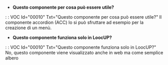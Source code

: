 - **Questo componente per cosa può essere utile?**

 :  : VOC Id="00010" Txt="Questo componente per cosa può essere utile?"
Il componente accordion (ACC) lo si può sfruttare ad esempio per la creazione di un menù.

- **Questo componente funziona solo in LoocUP?**

 :  : VOC Id="00010" Txt="Questo componente funziona solo in LoocUP?"
No, questo componente viene visualizzato anche in web ma come semplice albero
